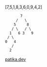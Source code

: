  [7,5,1,8,3,6,0,9,4,2]
 
```
       7
     /   \
    5     8
   / \   / \
  1   6 3   9
 / \
0   4
   /
  2
```

[patika.dev](https://app.patika.dev/snrkaan)

